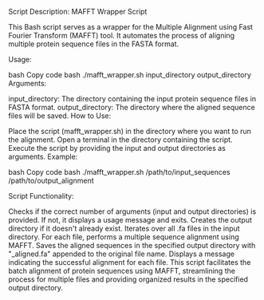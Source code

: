 Script Description: MAFFT Wrapper Script

This Bash script serves as a wrapper for the Multiple Alignment using Fast Fourier Transform (MAFFT) tool. It automates the process of aligning multiple protein sequence files in the FASTA format.

Usage:

bash
Copy code
bash ./mafft_wrapper.sh input_directory output_directory
Arguments:

input_directory: The directory containing the input protein sequence files in FASTA format.
output_directory: The directory where the aligned sequence files will be saved.
How to Use:

Place the script (mafft_wrapper.sh) in the directory where you want to run the alignment.
Open a terminal in the directory containing the script.
Execute the script by providing the input and output directories as arguments.
Example:

bash
Copy code
bash ./mafft_wrapper.sh /path/to/input_sequences /path/to/output_alignment

Script Functionality:

Checks if the correct number of arguments (input and output directories) is provided. If not, it displays a usage message and exits.
Creates the output directory if it doesn't already exist.
Iterates over all .fa files in the input directory.
For each file, performs a multiple sequence alignment using MAFFT.
Saves the aligned sequences in the specified output directory with "_aligned.fa" appended to the original file name.
Displays a message indicating the successful alignment for each file.
This script facilitates the batch alignment of protein sequences using MAFFT, streamlining the process for multiple files and providing organized results in the specified output directory.
